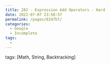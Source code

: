 ```yaml
---
title: 282 - Expression Add Operators - Hard
date: 2022-07-07 23:58:57
permalink: /pages/6247bf/
categories:
  - Google
  - Incomplete
tags:
  - 
---
```

tags: [Math, String, Backtracking]